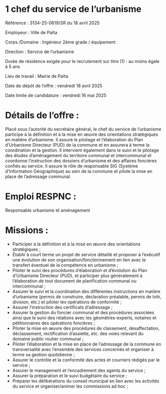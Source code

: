 # 1 chef du service de l’urbanisme

Référence : 3134-25-0619/SR du 18 avril 2025

Employeur : Ville de Païta

Corps /Domaine : Ingénieur 2ème grade / équipement

Direction : Service de l’urbanisme

Durée de résidence exigée pour le recrutement sur titre (1) : au moins égale à 5 ans

Lieu de travail : Mairie de Païta

Date de dépôt de l’offre : vendredi 18 avril 2025

Date limite de candidature : vendredi 16 mai 2025

# Détails de l’offre :

Placé sous l’autorité du secrétaire général, le chef du service de l’urbanisme participe à la définition et à la mise en œuvre des orientations stratégiques en matière d’urbanisme. Il assure le pilotage et l’élaboration du Plan d’Urbanisme Directeur (PUD) de la commune et en assurera à terme la coordination et la gestion. Il intervient également dans le suivi et le pilotage des études d’aménagement du territoire communal et intercommunal et coordonne l’instruction des dossiers d’urbanisme et des affaires foncières confiés au service. Il assure le rôle de responsable SIG (Système d’Information Géographique) au sein de la commune et pilote la mise en place de l’adressage communal.

# Emploi RESPNC :

Responsable urbanisme et aménagement

# Missions :

- Participer à la définition et à la mise en œuvre des orientations stratégiques ;
- Établir à court terme un projet de service détaillé et proposer à l’exécutif une évolution de son organisation/fonctionnement en lien avec le transfert éventuel de la compétence en urbanisme ;
- Piloter le suivi des procédures d’élaboration et d’évolution du Plan d’Urbanisme Directeur (PUD), et participer plus généralement à l’élaboration de tout document de planification communal ou intercommunal ;
- Assurer le suivi et la coordination des différentes instructions en matière d’urbanisme (permis de construire, déclaration préalable, permis de lotir, division, etc.) et piloter les opérations de conformité ;
- Assurer l’instruction des certificats d’adressage ;
- Assurer la gestion du foncier communal et des procédures associées ainsi que le suivi des relations avec les géomètres-experts, notaires et pétitionnaires des opérations foncières ;
- Piloter la mise en œuvre des procédures de classement, désaffectation, déclassement, rectification d’assiette, etc. des voies relevant du domaine public routier communal ;
- Piloter l’élaboration et la mise en place de l’adressage de la commune en transversalité avec l’ensemble des services concernés et organiser à terme sa gestion quotidienne ;
- Assurer le contrôle et la conformité des actes et courriers rédigés par le service ;
- Assurer le management et l’encadrement des agents du service ;
- Assurer la préparation et le suivi budgétaire du service ;
- Préparer les délibérations du conseil municipal en lien avec les activités du service et organiser/animer les commissions ad hoc ;
